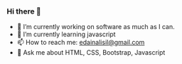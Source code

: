 


### Hi there 👋
- 🔭 I’m currently working on software as much as I can.
- 🌱 I’m currently learning javascript
- 📫 How to reach me: edainalisil@gmail.com
- 💬 Ask me about HTML, CSS, Bootstrap, Javascript




<!--
**Eda-Inal/Eda-Inal** is a ✨ _special_ ✨ repository because its `README.md` (this file) appears on your GitHub profile.

Here are some ideas to get you started:

- 🔭 I’m currently working on software as much as I can.
- 🌱 I’m currently learning css/bootstrap/javascript
- 📫 How to reach me: edainalisil@gmail.com

-->
